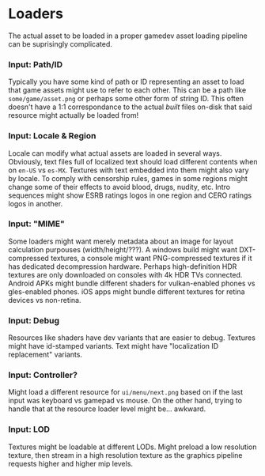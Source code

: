 # Loaders

The actual asset to be loaded in a proper gamedev asset loading pipeline can be suprisingly complicated.

### Input: Path/ID

Typically you have some kind of path or ID representing an asset to load that game assets might use to refer to each other.
This can be a path like `some/game/asset.png` or perhaps some other form of string ID.
This often doesn't have a 1:1 correspondance to the actual *built* files on-disk that said resource might actually be loaded from!

### Input: Locale & Region

Locale can modify what actual assets are loaded in several ways.
Obviously, text files full of localized text should load different contents when on `en-US` vs `es-MX`.
Textures with text embedded into them might also vary by locale.
To comply with censorship rules, games in some regions might change some of their effects to avoid blood, drugs, nudity, etc.
Intro sequences might show ESRB ratings logos in one region and CERO ratings logos in another.

### Input: "MIME"

Some loaders might want merely metadata about an image for layout calculation purpouses (width/height/???).
A windows build might want DXT-compressed textures, a console might want PNG-compressed textures if it has dedicated decompression hardware.
Perhaps high-definition HDR textures are only downloaded on consoles with 4k HDR TVs connected.
Android APKs might bundle different shaders for vulkan-enabled phones vs gles-enabled phones.
iOS apps might bundle different textures for retina devices vs non-retina.

### Input: Debug

Resources like shaders have dev variants that are easier to debug.
Textures might have id-stamped variants.
Text might have "localization ID replacement" variants.

### Input: Controller?

Might load a different resource for `ui/menu/next.png` based on if the last input was keyboard vs gamepad vs mouse.
On the other hand, trying to handle that at the resource loader level might be... awkward.

### Input: LOD

Textures might be loadable at different LODs.  Might preload a low resolution texture, then stream in a high resolution texture as the graphics pipeline requests higher and higher mip levels.
